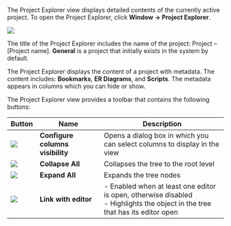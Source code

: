 The Project Explorer view displays detailed contents of the currently active project. To open the Project Explorer, click **Window -> Project Explorer**.

<img src="https://www.dropbox.com/s/p2bcslp2rd2qcht/Project%20Explorer%20view.png?raw=1"/>

The title of the Project Explorer includes the name of the project: Project – [Project name]. **General** is a project that initially exists in the system by default.

The Project Explorer displays the content of a project with metadata. The content includes: **Bookmarks**, **ER Diagrams**, and **Scripts**. The metadata appears in columns which you can hide or show.

The Project Explorer view provides a toolbar that contains the following buttons:

Button|Name|Description
------|----|-----------
<img src="https://www.dropbox.com/s/4piduear4xb6qkl/Columns%20visibility%20button.png?raw=1"/>|**Configure columns visibility**|Opens a dialog box in which you can select columns to display in the view
<img src="https://www.dropbox.com/s/jg92vpaegfm8alz/Collapse%20All%20icon.png?raw=1"/>|**Collapse All**|Collapses the tree to the root level
<img src="https://www.dropbox.com/s/6s5bu4czspsb5px/Expand%20All%20button.png?raw=1"/>|**Expand All**| Expands the tree nodes
<img src="https://www.dropbox.com/s/8ctcn4vmkfex5zt/Link%20with%20editor%20icon.png?raw=1"/>|**Link with editor**|- Enabled when at least one editor is open, otherwise disabled<br/>- Highlights the object in the tree that has its editor open

